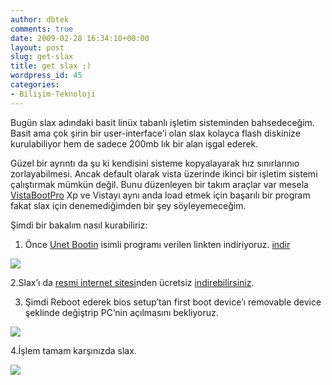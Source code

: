 ```yaml
---
author: dbtek
comments: true
date: 2009-02-28 16:34:10+00:00
layout: post
slug: get-slax
title: get slax ;)
wordpress_id: 45
categories:
- Bilişim-Teknoloji
---
```


Bugün slax adındaki basit linüx tabanlı işletim sisteminden bahsedeceğim. Basit ama çok şirin bir user-interface’i olan slax kolayca flash diskinize kurulabiliyor hem de sadece 200mb lık bir alan işgal ederek.

Güzel bir ayrıntı da şu ki kendisini sisteme kopyalayarak hız sınırlarınıo zorlayabilmesi. Ancak default olarak vista üzerinde ikinci bir işletim sistemi çalıştırmak mümkün değil. Bunu düzenleyen bir takım araçlar var mesela [VistaBootPro](http://www.vistabootpro.org/) Xp ve Vistayı aynı anda load etmek için başarılı bir program fakat slax için denemediğimden bir şey söyleyemeceğim.

Şimdi bir bakalım nasıl kurabiliriz:

1. Önce [Unet Bootin](http://unetbootin.sourceforge.net/unetbootin-windows-latest.exe) isimli programı verilen linkten indiriyoruz. [indir](http://unetbootin.sourceforge.net/unetbootin-windows-latest.exe)

![](http://static.shiftdelete.net/img/article/slax21235573684.jpg)

2.Slax’ı da [resmi internet sitesi](http://www.slax.org/get_slax.php)nden ücretsiz [indirebilirsiniz](http://www.slax.org/get_slax.php).

3. Şimdi Reboot ederek bios setup’tan first boot device’ı removable device şeklinde değiştrip PC’nin açılmasını bekliyoruz.

![](http://static.shiftdelete.net/img/article/slax41235574315.jpg)

4.İşlem tamam karşınızda slax.

![](http://static.shiftdelete.net/img/article/slax31235573245.jpg)
